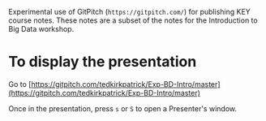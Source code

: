 Experimental use of GitPitch (`https://gitpitch.com/`) for publishing KEY course notes.
These notes are a subset of the notes for the Introduction to Big Data workshop.

# To display the presentation

Go to [https://gitpitch.com/tedkirkpatrick/Exp-BD-Intro/master](https://gitpitch.com/tedkirkpatrick/Exp-BD-Intro/master)

Once in the presentation, press `s` or `S` to open a Presenter's window.
